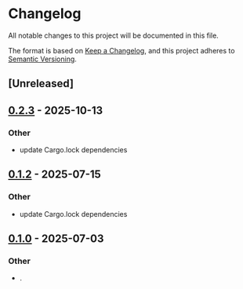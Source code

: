 # Changelog

All notable changes to this project will be documented in this file.

The format is based on [Keep a Changelog](https://keepachangelog.com/en/1.0.0/),
and this project adheres to [Semantic Versioning](https://semver.org/spec/v2.0.0.html).

## [Unreleased]

## [0.2.3](https://github.com/stayhydated/es-fluent/compare/es-fluent-cli-v0.2.2...es-fluent-cli-v0.2.3) - 2025-10-13

### Other

- update Cargo.lock dependencies

## [0.1.2](https://github.com/stayhydated/es-fluent/compare/es-fluent-cli-v0.1.1...es-fluent-cli-v0.1.2) - 2025-07-15

### Other

- update Cargo.lock dependencies

## [0.1.0](https://github.com/stayhydated/es-fluent/releases/tag/es-fluent-cli-v0.1.0) - 2025-07-03

### Other

- .
